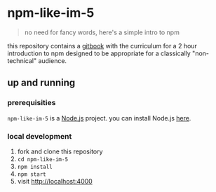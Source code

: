 # npm-like-im-5
> no need for fancy words, here's a simple intro to npm

this repository contains a [gitbook] with the curriculum for
a 2 hour introduction to npm designed to be appropriate for
a classically "non-technical" audience.

## up and running

### prerequisities

`npm-like-im-5` is a [Node.js] project. you can install
Node.js [here][1].

### local development

1. fork and clone this repository
2. `cd npm-like-im-5`
3. `npm install`
4. `npm start`
5. visit [http://localhost:4000]

[gitbook]: https://github.com/GitbookIO/gitbook
[Node.js]: https://nodejs.org/
[1]: https://nodejs.org/en/download/
[http://localhost:4000]: http://localhost:4000
